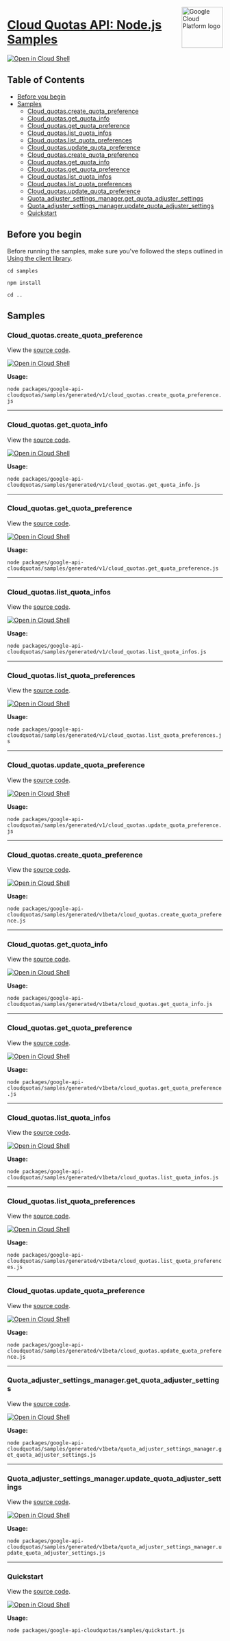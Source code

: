 [//]: # "This README.md file is auto-generated, all changes to this file will be lost."
[//]: # "To regenerate it, use `python -m synthtool`."
<img src="https://avatars2.githubusercontent.com/u/2810941?v=3&s=96" alt="Google Cloud Platform logo" title="Google Cloud Platform" align="right" height="96" width="96"/>

# [Cloud Quotas API: Node.js Samples](https://github.com/googleapis/google-cloud-node)

[![Open in Cloud Shell][shell_img]][shell_link]



## Table of Contents

* [Before you begin](#before-you-begin)
* [Samples](#samples)
  * [Cloud_quotas.create_quota_preference](#cloud_quotas.create_quota_preference)
  * [Cloud_quotas.get_quota_info](#cloud_quotas.get_quota_info)
  * [Cloud_quotas.get_quota_preference](#cloud_quotas.get_quota_preference)
  * [Cloud_quotas.list_quota_infos](#cloud_quotas.list_quota_infos)
  * [Cloud_quotas.list_quota_preferences](#cloud_quotas.list_quota_preferences)
  * [Cloud_quotas.update_quota_preference](#cloud_quotas.update_quota_preference)
  * [Cloud_quotas.create_quota_preference](#cloud_quotas.create_quota_preference)
  * [Cloud_quotas.get_quota_info](#cloud_quotas.get_quota_info)
  * [Cloud_quotas.get_quota_preference](#cloud_quotas.get_quota_preference)
  * [Cloud_quotas.list_quota_infos](#cloud_quotas.list_quota_infos)
  * [Cloud_quotas.list_quota_preferences](#cloud_quotas.list_quota_preferences)
  * [Cloud_quotas.update_quota_preference](#cloud_quotas.update_quota_preference)
  * [Quota_adjuster_settings_manager.get_quota_adjuster_settings](#quota_adjuster_settings_manager.get_quota_adjuster_settings)
  * [Quota_adjuster_settings_manager.update_quota_adjuster_settings](#quota_adjuster_settings_manager.update_quota_adjuster_settings)
  * [Quickstart](#quickstart)

## Before you begin

Before running the samples, make sure you've followed the steps outlined in
[Using the client library](https://github.com/googleapis/google-cloud-node#using-the-client-library).

`cd samples`

`npm install`

`cd ..`

## Samples



### Cloud_quotas.create_quota_preference

View the [source code](https://github.com/googleapis/google-cloud-node/blob/master/packages/google-api-cloudquotas/samples/generated/v1/cloud_quotas.create_quota_preference.js).

[![Open in Cloud Shell][shell_img]](https://console.cloud.google.com/cloudshell/open?git_repo=https://github.com/googleapis/google-cloud-node&page=editor&open_in_editor=packages/google-api-cloudquotas/samples/generated/v1/cloud_quotas.create_quota_preference.js,samples/README.md)

__Usage:__


`node packages/google-api-cloudquotas/samples/generated/v1/cloud_quotas.create_quota_preference.js`


-----




### Cloud_quotas.get_quota_info

View the [source code](https://github.com/googleapis/google-cloud-node/blob/master/packages/google-api-cloudquotas/samples/generated/v1/cloud_quotas.get_quota_info.js).

[![Open in Cloud Shell][shell_img]](https://console.cloud.google.com/cloudshell/open?git_repo=https://github.com/googleapis/google-cloud-node&page=editor&open_in_editor=packages/google-api-cloudquotas/samples/generated/v1/cloud_quotas.get_quota_info.js,samples/README.md)

__Usage:__


`node packages/google-api-cloudquotas/samples/generated/v1/cloud_quotas.get_quota_info.js`


-----




### Cloud_quotas.get_quota_preference

View the [source code](https://github.com/googleapis/google-cloud-node/blob/master/packages/google-api-cloudquotas/samples/generated/v1/cloud_quotas.get_quota_preference.js).

[![Open in Cloud Shell][shell_img]](https://console.cloud.google.com/cloudshell/open?git_repo=https://github.com/googleapis/google-cloud-node&page=editor&open_in_editor=packages/google-api-cloudquotas/samples/generated/v1/cloud_quotas.get_quota_preference.js,samples/README.md)

__Usage:__


`node packages/google-api-cloudquotas/samples/generated/v1/cloud_quotas.get_quota_preference.js`


-----




### Cloud_quotas.list_quota_infos

View the [source code](https://github.com/googleapis/google-cloud-node/blob/master/packages/google-api-cloudquotas/samples/generated/v1/cloud_quotas.list_quota_infos.js).

[![Open in Cloud Shell][shell_img]](https://console.cloud.google.com/cloudshell/open?git_repo=https://github.com/googleapis/google-cloud-node&page=editor&open_in_editor=packages/google-api-cloudquotas/samples/generated/v1/cloud_quotas.list_quota_infos.js,samples/README.md)

__Usage:__


`node packages/google-api-cloudquotas/samples/generated/v1/cloud_quotas.list_quota_infos.js`


-----




### Cloud_quotas.list_quota_preferences

View the [source code](https://github.com/googleapis/google-cloud-node/blob/master/packages/google-api-cloudquotas/samples/generated/v1/cloud_quotas.list_quota_preferences.js).

[![Open in Cloud Shell][shell_img]](https://console.cloud.google.com/cloudshell/open?git_repo=https://github.com/googleapis/google-cloud-node&page=editor&open_in_editor=packages/google-api-cloudquotas/samples/generated/v1/cloud_quotas.list_quota_preferences.js,samples/README.md)

__Usage:__


`node packages/google-api-cloudquotas/samples/generated/v1/cloud_quotas.list_quota_preferences.js`


-----




### Cloud_quotas.update_quota_preference

View the [source code](https://github.com/googleapis/google-cloud-node/blob/master/packages/google-api-cloudquotas/samples/generated/v1/cloud_quotas.update_quota_preference.js).

[![Open in Cloud Shell][shell_img]](https://console.cloud.google.com/cloudshell/open?git_repo=https://github.com/googleapis/google-cloud-node&page=editor&open_in_editor=packages/google-api-cloudquotas/samples/generated/v1/cloud_quotas.update_quota_preference.js,samples/README.md)

__Usage:__


`node packages/google-api-cloudquotas/samples/generated/v1/cloud_quotas.update_quota_preference.js`


-----




### Cloud_quotas.create_quota_preference

View the [source code](https://github.com/googleapis/google-cloud-node/blob/master/packages/google-api-cloudquotas/samples/generated/v1beta/cloud_quotas.create_quota_preference.js).

[![Open in Cloud Shell][shell_img]](https://console.cloud.google.com/cloudshell/open?git_repo=https://github.com/googleapis/google-cloud-node&page=editor&open_in_editor=packages/google-api-cloudquotas/samples/generated/v1beta/cloud_quotas.create_quota_preference.js,samples/README.md)

__Usage:__


`node packages/google-api-cloudquotas/samples/generated/v1beta/cloud_quotas.create_quota_preference.js`


-----




### Cloud_quotas.get_quota_info

View the [source code](https://github.com/googleapis/google-cloud-node/blob/master/packages/google-api-cloudquotas/samples/generated/v1beta/cloud_quotas.get_quota_info.js).

[![Open in Cloud Shell][shell_img]](https://console.cloud.google.com/cloudshell/open?git_repo=https://github.com/googleapis/google-cloud-node&page=editor&open_in_editor=packages/google-api-cloudquotas/samples/generated/v1beta/cloud_quotas.get_quota_info.js,samples/README.md)

__Usage:__


`node packages/google-api-cloudquotas/samples/generated/v1beta/cloud_quotas.get_quota_info.js`


-----




### Cloud_quotas.get_quota_preference

View the [source code](https://github.com/googleapis/google-cloud-node/blob/master/packages/google-api-cloudquotas/samples/generated/v1beta/cloud_quotas.get_quota_preference.js).

[![Open in Cloud Shell][shell_img]](https://console.cloud.google.com/cloudshell/open?git_repo=https://github.com/googleapis/google-cloud-node&page=editor&open_in_editor=packages/google-api-cloudquotas/samples/generated/v1beta/cloud_quotas.get_quota_preference.js,samples/README.md)

__Usage:__


`node packages/google-api-cloudquotas/samples/generated/v1beta/cloud_quotas.get_quota_preference.js`


-----




### Cloud_quotas.list_quota_infos

View the [source code](https://github.com/googleapis/google-cloud-node/blob/master/packages/google-api-cloudquotas/samples/generated/v1beta/cloud_quotas.list_quota_infos.js).

[![Open in Cloud Shell][shell_img]](https://console.cloud.google.com/cloudshell/open?git_repo=https://github.com/googleapis/google-cloud-node&page=editor&open_in_editor=packages/google-api-cloudquotas/samples/generated/v1beta/cloud_quotas.list_quota_infos.js,samples/README.md)

__Usage:__


`node packages/google-api-cloudquotas/samples/generated/v1beta/cloud_quotas.list_quota_infos.js`


-----




### Cloud_quotas.list_quota_preferences

View the [source code](https://github.com/googleapis/google-cloud-node/blob/master/packages/google-api-cloudquotas/samples/generated/v1beta/cloud_quotas.list_quota_preferences.js).

[![Open in Cloud Shell][shell_img]](https://console.cloud.google.com/cloudshell/open?git_repo=https://github.com/googleapis/google-cloud-node&page=editor&open_in_editor=packages/google-api-cloudquotas/samples/generated/v1beta/cloud_quotas.list_quota_preferences.js,samples/README.md)

__Usage:__


`node packages/google-api-cloudquotas/samples/generated/v1beta/cloud_quotas.list_quota_preferences.js`


-----




### Cloud_quotas.update_quota_preference

View the [source code](https://github.com/googleapis/google-cloud-node/blob/master/packages/google-api-cloudquotas/samples/generated/v1beta/cloud_quotas.update_quota_preference.js).

[![Open in Cloud Shell][shell_img]](https://console.cloud.google.com/cloudshell/open?git_repo=https://github.com/googleapis/google-cloud-node&page=editor&open_in_editor=packages/google-api-cloudquotas/samples/generated/v1beta/cloud_quotas.update_quota_preference.js,samples/README.md)

__Usage:__


`node packages/google-api-cloudquotas/samples/generated/v1beta/cloud_quotas.update_quota_preference.js`


-----




### Quota_adjuster_settings_manager.get_quota_adjuster_settings

View the [source code](https://github.com/googleapis/google-cloud-node/blob/master/packages/google-api-cloudquotas/samples/generated/v1beta/quota_adjuster_settings_manager.get_quota_adjuster_settings.js).

[![Open in Cloud Shell][shell_img]](https://console.cloud.google.com/cloudshell/open?git_repo=https://github.com/googleapis/google-cloud-node&page=editor&open_in_editor=packages/google-api-cloudquotas/samples/generated/v1beta/quota_adjuster_settings_manager.get_quota_adjuster_settings.js,samples/README.md)

__Usage:__


`node packages/google-api-cloudquotas/samples/generated/v1beta/quota_adjuster_settings_manager.get_quota_adjuster_settings.js`


-----




### Quota_adjuster_settings_manager.update_quota_adjuster_settings

View the [source code](https://github.com/googleapis/google-cloud-node/blob/master/packages/google-api-cloudquotas/samples/generated/v1beta/quota_adjuster_settings_manager.update_quota_adjuster_settings.js).

[![Open in Cloud Shell][shell_img]](https://console.cloud.google.com/cloudshell/open?git_repo=https://github.com/googleapis/google-cloud-node&page=editor&open_in_editor=packages/google-api-cloudquotas/samples/generated/v1beta/quota_adjuster_settings_manager.update_quota_adjuster_settings.js,samples/README.md)

__Usage:__


`node packages/google-api-cloudquotas/samples/generated/v1beta/quota_adjuster_settings_manager.update_quota_adjuster_settings.js`


-----




### Quickstart

View the [source code](https://github.com/googleapis/google-cloud-node/blob/master/packages/google-api-cloudquotas/samples/quickstart.js).

[![Open in Cloud Shell][shell_img]](https://console.cloud.google.com/cloudshell/open?git_repo=https://github.com/googleapis/google-cloud-node&page=editor&open_in_editor=packages/google-api-cloudquotas/samples/quickstart.js,samples/README.md)

__Usage:__


`node packages/google-api-cloudquotas/samples/quickstart.js`






[shell_img]: https://gstatic.com/cloudssh/images/open-btn.png
[shell_link]: https://console.cloud.google.com/cloudshell/open?git_repo=https://github.com/googleapis/google-cloud-node&page=editor&open_in_editor=samples/README.md
[product-docs]: https://cloud.google.com/docs/quota/api-overview
